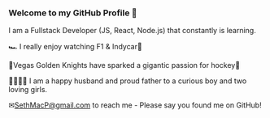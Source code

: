 ### Welcome to my GitHub Profile 👋

I am a Fullstack Developer (JS, React, Node.js) that constantly is learning.

🏎 I really enjoy watching F1 & Indycar🏁

🏒Vegas Golden Knights have sparked a gigantic passion for hockey🏒

👨‍👩‍👧‍👦 I am a happy husband and proud father to a curious boy and two loving girls.

✉SethMacP@gmail.com to reach me - Please say you found me on GitHub!

<!--
**SethMacP/SethMacP** is a ✨ _special_ ✨ repository because its `README.md` (this file) appears on your GitHub profile.

Here are some ideas to get you started:

- 🔭 I’m currently working on ...
- 🌱 I’m currently learning ...
- 👯 I’m looking to collaborate on ...
- 🤔 I’m looking for help with ...
- 💬 Ask me about ...
- 📫 How to reach me: ...
- 😄 Pronouns: ...
- ⚡ Fun fact: ...
-->
